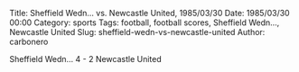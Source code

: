 Title: Sheffield Wedn… vs. Newcastle United, 1985/03/30
Date: 1985/03/30 00:00
Category: sports
Tags: football, football scores, Sheffield Wedn…, Newcastle United
Slug: sheffield-wedn-vs-newcastle-united
Author: carbonero


Sheffield Wedn… 4 - 2 Newcastle United
